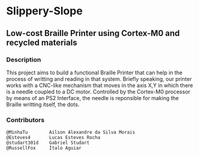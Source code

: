 # Slippery-Slope
## Low-cost Braille Printer using Cortex-M0 and recycled materials
### Description
This project aims to build a functional Braille Printer that can help in the process of writting and reading in that system. Briefly speaking, our printer works with a CNC-like mechanism that moves in the axis X,Y in which there is a needle coupled to a DC motor. Controlled by the Cortex-M0 processor by means of an PS2 Interface, the needle is reponsible for making the Braille writting itself, the dots.    

### Contributors
    @MinhaTu        Ailson Alexandre da Silva Morais
    @Esteves4       Lucas Esteves Rocha
    @studart301d    Gabriel Studart 
    @RussellFox     Ítalo Aguiar
    
